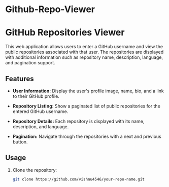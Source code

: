 # Github-Repo-Viewer

# GitHub Repositories Viewer

This web application allows users to enter a GitHub username and view the public repositories associated with that user. The repositories are displayed with additional information such as repository name, description, language, and pagination support.

## Features

- **User Information:** Display the user's profile image, name, bio, and a link to their GitHub profile.

- **Repository Listing:** Show a paginated list of public repositories for the entered GitHub username.

- **Repository Details:** Each repository is displayed with its name, description, and language.

- **Pagination:** Navigate through the repositories with a next and previous button.

## Usage

1. Clone the repository:

   ```bash
   git clone https://github.com/vishnu4546/your-repo-name.git






